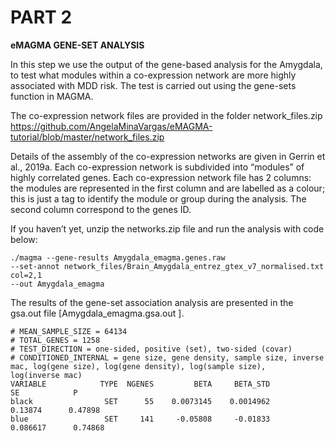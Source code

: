 # PART 2

**eMAGMA GENE-SET ANALYSIS**

In this step we use the output of the gene-based analysis for the Amygdala, to test what modules within a co-expression network are more highly associated with MDD risk.  The test is carried out using the gene-sets function in MAGMA.

The co-expression network files are provided in the folder network_files.zip  
    https://github.com/AngelaMinaVargas/eMAGMA-tutorial/blob/master/network_files.zip

Details of the assembly of the co-expression networks are given in Gerrin et al., 2019a. Each co-expression network is subdivided into “modules” of highly correlated genes. Each co-expression network file has 2 columns: the modules are represented in the first column and are labelled as a colour; this is just a tag to identify the module or group during the analysis. The second column correspond to the genes ID. 

If you haven’t yet, unzip the networks.zip file and run the analysis with code below:

    ./magma --gene-results Amygdala_emagma.genes.raw 
    --set-annot network_files/Brain_Amygdala_entrez_gtex_v7_normalised.txt col=2,1 
    --out Amygdala_emagma 


The results of the gene-set association analysis are presented in the gsa.out file [Amygdala_emagma.gsa.out ]. 
    
    # MEAN_SAMPLE_SIZE = 64134
    # TOTAL_GENES = 1258
    # TEST_DIRECTION = one-sided, positive (set), two-sided (covar)
    # CONDITIONED_INTERNAL = gene size, gene density, sample size, inverse mac, log(gene size), log(gene density), log(sample size),   
    log(inverse mac)
    VARIABLE            TYPE  NGENES         BETA     BETA_STD           SE            P
    black                SET      55    0.0073145    0.0014962      0.13874      0.47898
    blue                 SET     141     -0.05808     -0.01833     0.086617      0.74868
